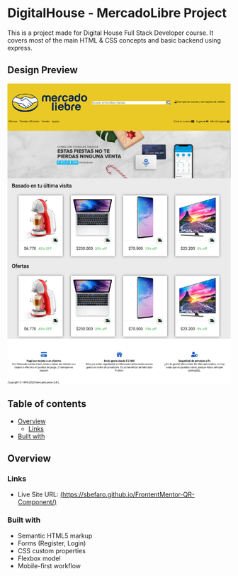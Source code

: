 # DigitalHouse - MercadoLibre Project

This is a project made for Digital House Full Stack Developer course. 
It covers most of the main HTML & CSS concepts and basic backend using express.

## Design Preview
![Design preview for the project](./design/MercadoLiebre-Desktop.png)


## Table of contents

- [Overview](#overview)
  - [Links](#links)
- [Built with](#built-with)


## Overview


### Links

- Live Site URL: [(https://sbefaro.github.io/FrontentMentor-QR-Component/)](https://sbefaro.github.io/FrontentMentor-QR-Component/)

### Built with

- Semantic HTML5 markup
- Forms (Register, Login)
- CSS custom properties
- Flexbox model
- Mobile-first workflow
